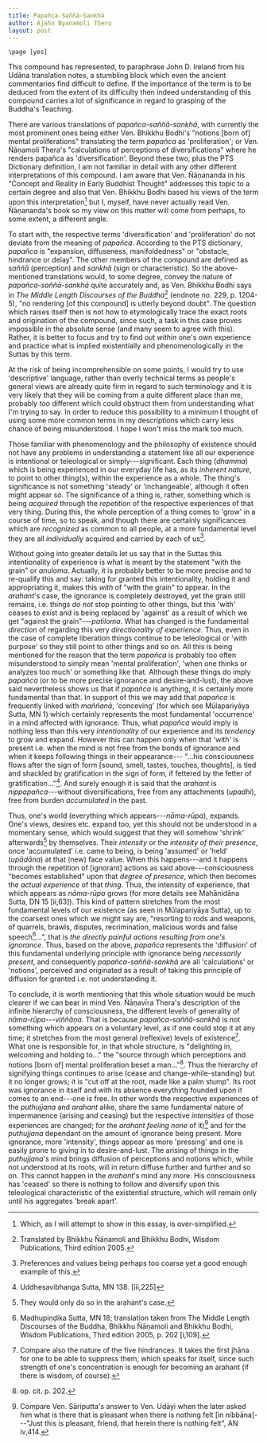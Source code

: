 ```yaml
---
title: Papañca-Saññā-Sankhā
author: Ajahn Nyanamoli Thero
layout: post
---
```


```{=context}
\page [yes]
```

This compound has represented, to paraphrase John D. Ireland from his
Udāna translation notes, a stumbling block which even the ancient
commentaries find difficult to define. If the importance of the term is
to be deduced from the extent of its difficulty then indeed
understanding of this compound carries a lot of significance in regard
to grasping of the Buddha's Teaching.

There are various translations of *papañca-saññā-sankhā*, with currently
the most prominent ones being either Ven. Bhikkhu Bodhi's "notions
\[born of\] mental proliferations" translating the term *papañca* as
'proliferation'; or Ven. Ñāṇamoli Thera's "calculations of perceptions
of diversifications" where he renders papañca as 'diversification'.
Beyond these two, plus the PTS Dictionary definition, I am not familiar
in detail with any other different interpretations of this compound. I
am aware that Ven. Ñāṇananda in his "Concept and Reality in Early
Buddhist Thought" addresses this topic to a certain degree and also that
Ven. Bhikkhu Bodhi based his views of the term upon this
interpretation[^48] but I, myself, have never actually
read Ven. Ñāṇananda's book so my view on this matter will come from
perhaps, to some extent, a different angle.

To start with, the respective terms 'diversification' and
'proliferation' do not deviate from the meaning of *papañca*. According
to the PTS dictionary, *papañca* is "expansion, diffuseness,
manifoldedness" or "obstacle, hindrance or delay". The other members of
the compound are defined as *saññā* (perception) and *sankhā* (sign or
characteristic). So the above-mentioned translations would, to some
degree, convey the nature of *papañca-saññā-sankhā* quite accurately
and, as Ven. Bhikkhu Bodhi says in *The Middle Length Discourses of the
Buddha*[^49] (endnote no. 229, p. 1204-5), "no rendering
\[of this compound\] is utterly beyond doubt". The question which raises
itself then is not how to etymologically trace the exact roots and
origination of the compound, since such, a task in this case proves
impossible in the absolute sense (and many seem to agree with this).
Rather, it is better to focus and try to find out *within* one's own
experience and practice what is implied existentially and
phenomenologically in the Suttas by this term.

At the risk of being incomprehensible on some points, I would try to use
'descriptive' language, rather than overly technical terms as people's
general views are already quite firm in regard to such terminology and
it is very likely that they will be coming from a quite different place
than me, probably *too* different which could obstruct them from
understanding what I'm trying to say. In order to reduce this
possibility to a minimum I thought of using some more common terms in my
descriptions which carry less chance of being misunderstood. I hope I
won't miss the mark too much.

Those familiar with phenomenology and the philosophy of existence should
not have any problems in understanding a statement like all our
experience is intentional or teleological or simply---significant. Each
thing (*dhamma*) which is being experienced in our everyday life has, as
its *inherent nature*, to point to other thing(s), within the experience
as a whole. The thing's significance is not something 'steady' or
'inchangeable', although it often might appear so. The significance of a
thing is, rather, something which is being *acquired* through the
*repetition* of the respective experiences of that very thing. During
this, the whole perception of a thing comes to 'grow' in a course of
time, so to speak, and though there are certainly significances which
are *recognized* as common to all people, at a more fundamental level
they are all *individually* acquired and carried by each of
us[^50].

Without going into greater details let us say that in the Suttas this
intentionality of experience is what is meant by the statement "with the
grain" or *anuloma*. Actually, it is probably better to be more precise
and to re-qualify this and say: taking for granted this intentionality,
holding it and appropriating it, makes this *with* of "with the grain"
to appear. In the *arahant*'s case, the ignorance is completely
destroyed, yet the grain still remains, i.e. things *do not* stop
pointing to other things, but this 'with' ceases to exist and is being
replaced by 'against' as a result of which we get "against the
grain"---*patiloma*. What has changed is the fundamental *direction* of
regarding this very *directionality of experience.* Thus, even in the
case of complete liberation things continue to be teleological or 'with
purpose' so they still point to other things and so on. All this is
being mentioned for the reason that the term *papañca* is probably too
often misunderstood to simply mean 'mental proliferation', 'when one
thinks or analyzes too much' or something like that. Although these
things do imply *papañca* (or to be more precise ignorance and
desire-and-lust), the above said nevertheless shows us that if *papañca*
is anything, it is certainly more fundamental than that. In support of
this we may add that *papañca* is frequently linked with *maññanā*,
'conceving' (for which see Mūlapariyāya Sutta, MN 1) which certainly
represents the most fundamental 'occurrence' in a mind affected with
ignorance. Thus, what *papañca* would imply is nothing less than this
very *intentionality* of our experience and its *tendency* to grow and
expand. However this can happen only when that 'with' is present i.e.
when the mind is not free from the bonds of ignorance and when it keeps
following things in their appearance--- "...his consciousness flows
after the sign of form \[sound, smell, tastes, touches, thoughts\], is
tied and shackled by gratification in the sign of form, if fettered by
the fetter of gratification..."[^51]. And surely enough
it is said that the *arahant* is *nippapañca*---without
diversifications, free from any attachments (*upadhi*), free from burden
*accumulated* in the past.

Thus, one's world (everything which appears---*nāma-rūpa*), expands.
One's views, desires etc. expand too, yet this should not be understood
in a momentary sense, which would suggest that they will somehow
'shrink' afterwards[^52] by themselves. Their
*intensity* or the *intensity of their presence*, once 'accumulated'
i.e. came to being, is being 'assumed' or 'held' (*upādāna*) at that
(new) face value. When this happens---and it happens through the
repetition of \[ignorant\] actions as said above---consciousness
"becomes established" upon that *degree of presence*, which then becomes
the *actual experience* of that *thing*. Thus, the intensity of
experience, that which appears as *nāma-rūpa* grows (for more details
see Mahānidāna Sutta, DN 15 \[ii,63\]). This kind of pattern stretches
from the most fundamental levels of our existence (as seen in
Mūlapariyāya Sutta), up to the coarsest ones which we might say are,
"resorting to rods and weapons, of quarrels, brawls, disputes,
recrimination, malicious words and false
speech[^53]...", that is *the directly painful actions
resulting from one's ignorance*. Thus, based on the above, *papañca*
represents the 'diffusion' of this fundamental underlying principle with
ignorance being *necessarily present*, and consequently
*papañca-saññā-sankhā* are all 'calculations' or 'notions', perceived
and originated as a result of taking this principle of diffusion for
granted i.e. not understanding it.

To conclude, it is worth mentioning that this whole situation would be
much clearer if we can bear in mind Ven. Ñāṇavīra Thera's description of
the infinite hierarchy of consciousness, the different levels of
generality of *nāma-rūpa*---*viññāṇa*. That is because
*papañca-saññā-sankhā* is not something which appears on a voluntary
level, as if one could stop it at any time; it stretches from the most
general (reflexive) levels of existence[^54]. What one
is responsible for, in that whole structure, is "delighting in,
welcoming and holding to..." the "source through which perceptions and
notions \[born of\] mental proliferation beset a
man..."[^55]. Thus the hierarchy of signifying things
continues to arise (cease and change-while-standing) but it no longer
grows; it is "cut off at the root, made like a palm stump". Its root was
ignorance in itself and with its absence everything founded upon it
comes to an end---one is free. In other words the respective experiences
of the *puthujjana* and *arahant* alike, share the same fundamental
nature of impermanence (arising and ceasing) but the respective
*intensities* of those experiences are changed; for the *arahant feeling
none* of it)[^56] and for the *puthujjana* dependant on
the amount of ignorance being present. More ignorance, more 'intensity',
things appear as more 'pressing' and one is easily prone to giving in to
desire-and-lust. The arising of things in the *puthujjana*'s mind brings
diffusion of perceptions and notions which, while not understood at its
roots, will in return diffuse further and further and so on. This cannot
happen in the *arahant*'s mind any more. His consciousness has 'ceased'
so there is nothing to follow and diversify upon this teleological
characteristic of the existential structure, which will remain only
until his aggregates 'break apart'.

[^48]: Which, as I will attempt to show in this essay, is
    over-simplified.

[^49]: Translated by Bhikkhu Ñāṇamoli and Bhikkhu Bodhi, Wisdom
    Publications, Third edition 2005.

[^50]: Preferences and values being perhaps too coarse yet a good enough
    example of this.

[^51]: Uddhesavibhanga Sutta, MN 138. \[iii,225\] 

[^52]: They would only do so in the arahant's case.

[^53]: Madhupiṇḍika Sutta, MN 18; translation taken from The Middle Length
    Discourses of the Buddha, Bhikkhu Ñāṇamoli and Bhikkhu Bodhi, Wisdom
    Publications, Third edition 2005, p. 202 \[i,109\].

[^54]: Compare also the nature of the five hindrances. It takes the first
    jhāna for one to be able to suppress them, which speaks for itself,
    since such strength of one's concentration is enough for becoming an
    arahant (if there is wisdom, of course). 

[^55]: op. cit. p. 202.

[^56]: Compare Ven. Sāriputta's answer to Ven. Udāyi when the later asked
    him what is there that is pleasant when there is nothing felt \[in
    nibbāna\]---"Just this is pleasant, friend, that herein there is
    nothing felt", AN iv,414.
